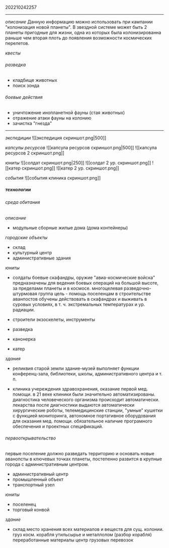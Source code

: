 202210242257
***
*описание*
Данную информацию можно использовать при кампании "колонизация новой планеты".
В звездной системе может быть 2 планеты пригодные для жизни, одна из которых была колонизированна раньше чем вторая плоть до появления возможности космических перелетов.

*квесты*
###### разведка
- кладбище животных
- поиск зонда

###### боевые действия
- уничтожение инопланетной фауны (стая животных)
- отражение атаки фауны на колонию
- зачистка "гнезда"

***
*экспедиции*
![[экспедиция скриншот.png|500]]

*капсулы ресурсов*
![[капсула ресурсов скриншот.png|500]]
![[капсула ресурсов 2 скриншот.png]]

*юниты*
![[солдат скриншот.png|250]]
![[солдат 2 ур. скриншот.png]]
![[катер скриншот.png]]
![[катер 2 ур. скриншот.png]]

*события*
![[события клиника скриншот.png]]

##### технологии
###### среда обитания
*описание*
- модульные сборные жилые дома (дома контейнеры)

*городские объекты*
- склад
- культурный центр
- административные здания

*юниты*
- солдаты
боевые скафандры, оружие
"авиа-космические войска"
предназначены для ведения боевых операций на большой высоте, за пределами планеты и в космосе.
многоцелевая разведочно-штурмовая группа
цель - помощь поселенцам в строительстве аванпостов
обучены действовать в скафандрах и выживать в суровых условиях, в т. ч. экстремальных температурах и ур. радиации.


- строители
экзоскелеты, инструменты

- разведка

- канонерка

- катер

*здания*
- реликвия старой земли
здание-музей
выполняет функции конференц-зала, библиотеки, школы, административного центра и т. п.

- клиника
учереждения здравохранения, оказание первой мед. помощи.
в 21 веке клиники были значительно автоматизированы.
диагностика человеческого организма происходит автоматически.
лекарства после диагностики выдаются автоматически
хирургические роботы, телемедицинские станции, "умные" кушетки с функцией мониторинга, автономное портативное оборудования для оказания мед. помощи.
обязательное наличие програмного обеспечения и проектных спецификаций.
###### первооткрывательство
первые поселение должно разведать территорию и основать новые аванопсты в ключевых точках планеты, 
постепенно развится в крупные города с административным центром.
- административный центр
- промышленный объект
- транспортный узел

*юниты*
- поселенец
- торговый конвой

*здание*
- склад
место хранения всех материалов и веществ для сущ. колонии.
груз косм. корабля
утильсырье и металлолом (разбор корабля)
переработанные материалы
центр грузовых перевозок